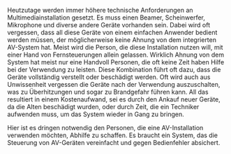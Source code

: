  Heutzutage werden immer höhere technische Anforderungen an Multimediainstallation gesetzt.
 Es muss einen Beamer, Scheinwerfer, Mikrophone und diverse andere Geräte vorhanden sein.
 Dabei wird oft vergessen, dass all diese Geräte von einem einfachen Anwender bedient werden müssen, 
 der möglicherweise keine Ahnung von dem integrierten AV-System hat.
 Meist wird die Person, die diese Installation nutzen will, mit einer Hand von
 Fernsteuerungen allein gelassen. 
 Wirklich Ahnung von dem System hat meist nur eine Handvoll Personen,
 die oft keine Zeit haben Hilfe bei der Verwendung zu leisten.
 Diese Kombination führt oft dazu, dass die Geräte vollständig verstellt oder beschädigt werden.
 Oft wird auch aus Unwissenheit vergessen die Geräte nach der Verwendung auszuschalten, 
 was zu Überhitzungen und sogar zu Brandgefahr führen kann.
 All das resultiert in einem Kostenaufwand, sei es durch den Ankauf neuer Geräte, 
 da die Alten beschädigt wurden, oder durch Zeit, 
 die ein Techniker aufwenden muss, um das System wieder in Gang zu bringen.
 
 Hier ist es dringen notwendig den Personen, die eine AV-Installation verwenden möchten,
 Abhilfe zu schaffen.
 Es braucht ein System, das die Steuerung von AV-Geräten vereinfacht und gegen Bedienfehler absichert. 